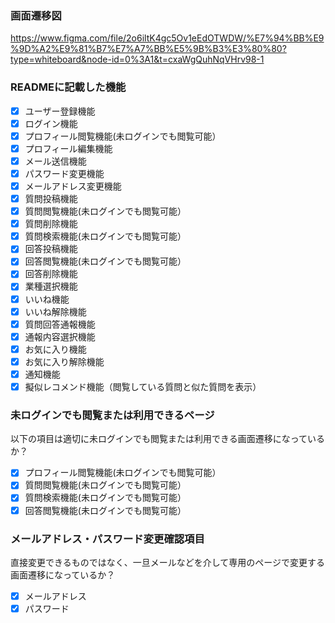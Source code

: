 ### 画面遷移図
https://www.figma.com/file/2o6iltK4gc5Ov1eEdOTWDW/%E7%94%BB%E9%9D%A2%E9%81%B7%E7%A7%BB%E5%9B%B3%E3%80%80?type=whiteboard&node-id=0%3A1&t=cxaWgQuhNqVHrv98-1

### READMEに記載した機能
- [x] ユーザー登録機能
- [x] ログイン機能
- [x] プロフィール閲覧機能(未ログインでも閲覧可能）
- [x] プロフィール編集機能
- [x] メール送信機能
- [x] パスワード変更機能
- [x] メールアドレス変更機能
- [x] 質問投稿機能
- [x] 質問閲覧機能(未ログインでも閲覧可能）
- [x] 質問削除機能
- [x] 質問検索機能(未ログインでも閲覧可能）
- [x] 回答投稿機能
- [x] 回答閲覧機能(未ログインでも閲覧可能）
- [x] 回答削除機能
- [x] 業種選択機能
- [x] いいね機能
- [x] いいね解除機能
- [x] 質問回答通報機能
- [x] 通報内容選択機能
- [x] お気に入り機能
- [x] お気に入り解除機能
- [x] 通知機能
- [x] 擬似レコメンド機能（閲覧している質問と似た質問を表示）

### 未ログインでも閲覧または利用できるページ
以下の項目は適切に未ログインでも閲覧または利用できる画面遷移になっているか？
- [x] プロフィール閲覧機能(未ログインでも閲覧可能）
- [x] 質問閲覧機能(未ログインでも閲覧可能）
- [x] 質問検索機能(未ログインでも閲覧可能）
- [x] 回答閲覧機能(未ログインでも閲覧可能）

### メールアドレス・パスワード変更確認項目
直接変更できるものではなく、一旦メールなどを介して専用のページで変更する画面遷移になっているか？
- [x] メールアドレス
- [x] パスワード
